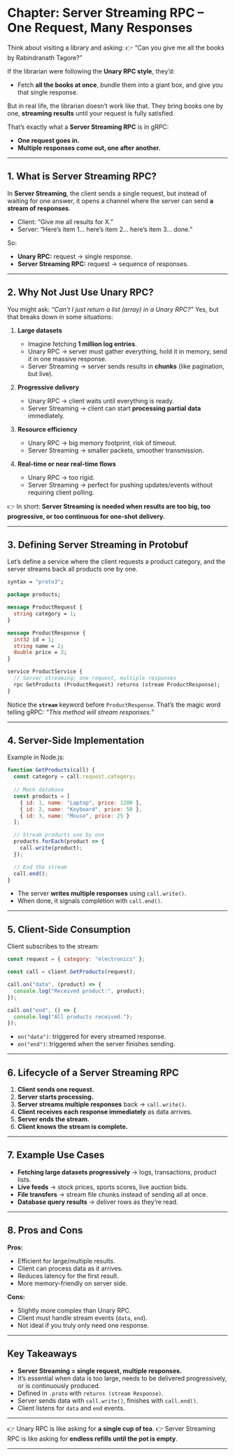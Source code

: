# **Chapter: Server Streaming RPC – One Request, Many Responses**

Think about visiting a library and asking:
👉 “Can you give me all the books by Rabindranath Tagore?”

If the librarian were following the **Unary RPC style**, they’d:

* Fetch **all the books at once**, bundle them into a giant box, and give you that single response.

But in real life, the librarian doesn’t work like that. They bring books one by one, **streaming results** until your request is fully satisfied.

That’s exactly what a **Server Streaming RPC** is in gRPC:

* **One request goes in.**
* **Multiple responses come out, one after another.**

---

## **1. What is Server Streaming RPC?**

In **Server Streaming**, the client sends a single request, but instead of waiting for one answer, it opens a channel where the server can send **a stream of responses**.

* Client: “Give me all results for X.”
* Server: “Here’s item 1… here’s item 2… here’s item 3… done.”

So:

* **Unary RPC:** request → single response.
* **Server Streaming RPC:** request → sequence of responses.

---

## **2. Why Not Just Use Unary RPC?**

You might ask: *“Can’t I just return a list (array) in a Unary RPC?”*
Yes, but that breaks down in some situations:

1. **Large datasets**

   * Imagine fetching **1 million log entries**.
   * Unary RPC → server must gather everything, hold it in memory, send it in one massive response.
   * Server Streaming → server sends results in **chunks** (like pagination, but live).

2. **Progressive delivery**

   * Unary RPC → client waits until everything is ready.
   * Server Streaming → client can start **processing partial data** immediately.

3. **Resource efficiency**

   * Unary RPC → big memory footprint, risk of timeout.
   * Server Streaming → smaller packets, smoother transmission.

4. **Real-time or near real-time flows**

   * Unary RPC → too rigid.
   * Server Streaming → perfect for pushing updates/events without requiring client polling.

👉 In short: **Server Streaming is needed when results are too big, too progressive, or too continuous for one-shot delivery.**

---

## **3. Defining Server Streaming in Protobuf**

Let’s define a service where the client requests a product category, and the server streams back all products one by one.

```proto
syntax = "proto3";

package products;

message ProductRequest {
  string category = 1;
}

message ProductResponse {
  int32 id = 1;
  string name = 2;
  double price = 3;
}

service ProductService {
  // Server streaming: one request, multiple responses
  rpc GetProducts (ProductRequest) returns (stream ProductResponse);
}
```

Notice the **`stream`** keyword before `ProductResponse`.
That’s the magic word telling gRPC: *“This method will stream responses.”*

---

## **4. Server-Side Implementation**

Example in Node.js:

```js
function GetProducts(call) {
  const category = call.request.category;
  
  // Mock database
  const products = [
    { id: 1, name: "Laptop", price: 1200 },
    { id: 2, name: "Keyboard", price: 50 },
    { id: 3, name: "Mouse", price: 25 }
  ];

  // Stream products one by one
  products.forEach(product => {
    call.write(product);
  });

  // End the stream
  call.end();
}
```

* The server **writes multiple responses** using `call.write()`.
* When done, it signals completion with `call.end()`.

---

## **5. Client-Side Consumption**

Client subscribes to the stream:

```js
const request = { category: "electronics" };

const call = client.GetProducts(request);

call.on("data", (product) => {
  console.log("Received product:", product);
});

call.on("end", () => {
  console.log("All products received.");
});
```

* `on("data")`: triggered for every streamed response.
* `on("end")`: triggered when the server finishes sending.

---

## **6. Lifecycle of a Server Streaming RPC**

1. **Client sends one request.**
2. **Server starts processing.**
3. **Server streams multiple responses** back → `call.write()`.
4. **Client receives each response immediately** as data arrives.
5. **Server ends the stream.**
6. **Client knows the stream is complete.**

---

## **7. Example Use Cases**

* **Fetching large datasets progressively** → logs, transactions, product lists.
* **Live feeds** → stock prices, sports scores, live auction bids.
* **File transfers** → stream file chunks instead of sending all at once.
* **Database query results** → deliver rows as they’re read.

---

## **8. Pros and Cons**

**Pros:**

* Efficient for large/multiple results.
* Client can process data as it arrives.
* Reduces latency for the first result.
* More memory-friendly on server side.

**Cons:**

* Slightly more complex than Unary RPC.
* Client must handle stream events (`data`, `end`).
* Not ideal if you truly only need one response.

---

## **Key Takeaways**

* **Server Streaming = single request, multiple responses.**
* It’s essential when data is too large, needs to be delivered progressively, or is continuously produced.
* Defined in `.proto` with `returns (stream Response)`.
* Server sends data with `call.write()`, finishes with `call.end()`.
* Client listens for `data` and `end` events.

---

👉 Unary RPC is like asking for **a single cup of tea**.
👉 Server Streaming RPC is like asking for **endless refills until the pot is empty**.

---